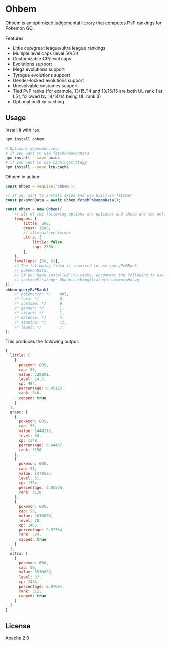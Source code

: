 # Ohbem

Ohbem is an optimized judgemental library that computes PvP rankings for Pokemon GO.

Features:

* Little cup/great league/ultra league rankings
* Multiple level caps (level 50/51)
* Customizable CP/level caps
* Evolutions support
* Mega evolutions support
* Tyrogue evolutions support
* Gender-locked evolutions support
* Unevolvable costumes support
* Tied PvP ranks (for example, 13/15/14 and 13/15/15 are both UL rank 1 at L51, followed by 14/14/14 being UL rank 3)
* Optional built-in caching


## Usage

Install it with `npm`.

```sh
npm install ohbem

# Optional dependencies:
# if you want to use fetchPokemonData
npm install --save axios
# if you want to use cachingStrategy
npm install --save lru-cache
```

Ohbem in action:

```js
const Ohbem = require('ohbem');

// if you want to install axios and use built-in fetcher
const pokemonData = await Ohbem.fetchPokemonData();

const ohbem = new Ohbem({
    // all of the following options are optional and these are the default values
    leagues: {
        little: 500,
        great: 1500,
        // alternative format
        ultra: {
            little: false,
            cap: 2500,
        },
    },
    levelCaps: [50, 51],
    // The following field is required to use queryPvPRank
    // pokemonData,
    // If you have installed lru-cache, uncomment the following to use cache:
    // cachingStrategy: Ohbem.cachingStrategies.memoryHeavy,
});
ohbem.queryPvPRank(
    /* pokemonId: */    605,
    /* form: */         0,
    /* costume: */      0,
    /* gender: */       1,
    /* attack: */       1,
    /* defense: */      4,
    /* stamina: */      12,
    /* level: */        7,
);
```

This produces the following output:

```js
{
  little: [
    {
      pokemon: 605,
      cap: 50,
      value: 320801,
      level: 14.5,
      cp: 494,
      percentage: 0.95123,
      rank: 548,
      capped: true
    }
  ],
  great: [
    {
      pokemon: 605,
      cap: 50,
      value: 1444316,
      level: 50,
      cp: 1348,
      percentage: 0.84457,
      rank: 3158
    },
    {
      pokemon: 605,
      cap: 51,
      value: 1472627,
      level: 51,
      cp: 1364,
      percentage: 0.85568,
      rank: 3128
    },
    {
      pokemon: 606,
      cap: 50,
      value: 1630080,
      level: 20,
      cp: 1483,
      percentage: 0.97364,
      rank: 384,
      capped: true
    }
  ],
  ultra: [
    {
      pokemon: 606,
      cap: 50,
      value: 3530858,
      level: 37,
      cp: 2484,
      percentage: 0.97604,
      rank: 512,
      capped: true
    }
  ]
}
```

## License

Apache 2.0
